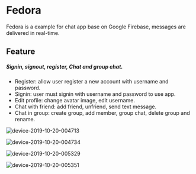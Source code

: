 # Fedora
Fedora is a example for chat app base on Google Firebase, messages are delivered in real-time.
## Feature
#####  Signin, signout, register, Chat and group chat.

- Register: allow user register a new account with username and password.
- Signin: user must signin with username and password to use app.
- Edit profile: change avatar image, edit username.
- Chat with friend: add friend, unfriend, send text message.
- Chat in group: create group, add member, group chat, delete group and rename.

![device-2019-10-20-004713](https://user-images.githubusercontent.com/31703159/67166791-04ee9f00-f393-11e9-9a1b-fc51947e7db2.png)

![device-2019-10-20-004734](https://user-images.githubusercontent.com/31703159/67166792-04ee9f00-f393-11e9-9061-d5afa1a3396a.png)

![device-2019-10-20-005329](https://user-images.githubusercontent.com/31703159/67166793-05873580-f393-11e9-880c-e067346f6546.png)

![device-2019-10-20-005351](https://user-images.githubusercontent.com/31703159/67166795-061fcc00-f393-11e9-9f61-497823ec5294.png)
